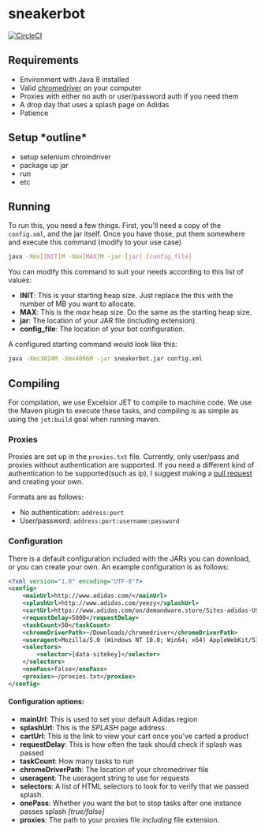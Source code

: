 # sneakerbot
[![CircleCI](https://circleci.com/gh/cameronb23/sneakerbot.svg?style=svg&circle-token=1dd8cb38be83024deb6003ff882f4144a09cb516)](https://circleci.com/gh/cameronb23/sneakerbot)

## Requirements
- Environment with Java 8 installed
- Valid [chromedriver](https://sites.google.com/a/chromium.org/chromedriver/downloads) on your computer
- Proxies with either no auth or user/password auth if you need them
- A drop day that uses a splash page on Adidas
- Patience


## Setup \*outline\*
- setup selenium chromdriver
- package up jar
- run
- etc

## Running
To run this, you need a few things. First, you'll need a copy of the `config.xml`, and the jar itself. Once you have those,
put them somewhere and execute this command (modify to your use case)

```bash
java -Xms[INIT]M -Xmx[MAX]M -jar [jar] [config_file]
```

You can modify this command to suit your needs according to this list of values:
- **INIT**: This is your starting heap size. Just replace the this with the number of MB you want to allocate.
- **MAX**: This is the _max_ heap size. Do the same as the starting heap size.
- **jar**: The location of your JAR file (including extension).
- **config_file**: The location of your bot configuration.

A configured starting command would look like this:

```bash
java -Xms1024M -Xmx4096M -jar sneakerbot.jar config.xml
```

## Compiling
For compilation, we use Excelsior JET to compile to machine code. We use the Maven plugin to execute these tasks,
and compiling is as simple as using the `jet:build` goal when running maven.

### Proxies

Proxies are set up in the `proxies.txt` file. Currently, only user/pass and proxies without authentication are supported.
If you need a different kind of authentication to be supported(such as ip),
I suggest making a [pull request](https://github.com/cameronb23/sneakerbot/pull/new/master) and creating your own.

Formats are as follows:

- No authentication: `address:port`
- User/password: `address:port:username:password`

### Configuration

There is a default configuration included with the JARs you can download, or you can create your own.
An example configuration is as follows:

```xml
<?xml version="1.0" encoding="UTF-8"?>
<config>
    <mainUrl>http://www.adidas.com/</mainUrl>
    <splashUrl>http://www.adidas.com/yeezy</splashUrl>
    <cartUrl>https://www.adidas.com/on/demandware.store/Sites-adidas-US-Site/en_US/Cart-Show</cartUrl>
    <requestDelay>5000</requestDelay>
    <taskCount>50</taskCount>
    <chromeDriverPath>~/Downloads/chromedriver</chromeDriverPath>
    <useragent>Mozilla/5.0 (Windows NT 10.0; Win64; x64) AppleWebKit/537.36 (KHTML, like Gecko) Chrome/60.0.3095.0 Safari/537.36</useragent>
    <selectors>
        <selector>[data-sitekey]</selector>
    </selectors>
    <onePass>false</onePass>
    <proxies>~/proxies.txt</proxies>
</config>
```
#### Configuration options:
- **mainUrl**: This is used to set your default Adidas region
- **splashUrl**: This is the _SPLASH_ page address.
- **cartUrl**: This is the link to view your cart once you've carted a product
- **requestDelay**: This is how often the task should check if splash was passed
- **taskCount**: How many tasks to run
- **chromeDriverPath**: The location of your chromedriver file
- **useragent**: The useragent string to use for requests
- **selectors**: A list of HTML selectors to look for to verify that we passed splash.
- **onePass**: Whether you want the bot to stop tasks after one instance passes splash _[true/false]_
- **proxies**: The path to your proxies file _including_ file extension.
